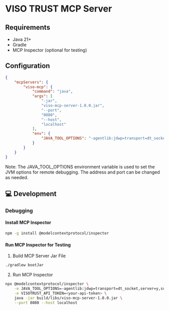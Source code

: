 # VISO TRUST MCP Server

## Requirements
- Java 21+
- Gradle
- MCP Inspector (optional for testing)

## Configuration
```json
{
    "mcpServers": {
        "viso-mcp": {
            "command": "java",
            "args": [
                "-jar",
                "viso-mcp-server-1.0.0.jar",
                "--port",
                "8080",
                "--host",
                "localhost"
            ],
            "env": {
                "JAVA_TOOL_OPTIONS": "-agentlib:jdwp=transport=dt_socket,server=y,suspend=n,address=*:5005"
            }
        }
    }
}
```
Note: The JAVA_TOOL_OPTIONS environment variable is used to set the JVM options for remote debugging. The address and port can be changed as needed.

## 💻 Development

### Debugging

#### Install MCP Inspector
```bash
npm -g install @modelcontextprotocol/inspector
```

#### Run MCP Inspector for Testing

1. Build MCP Server Jar File
```bash
./gradlew bootJar
```

2. Run MCP Inspector
```bash
npx @modelcontextprotocol/inspector \
    -e JAVA_TOOL_OPTIONS=-agentlib:jdwp=transport=dt_socket,server=y,suspend=n,address=\*:5005 \
    -e VISOTRUST_API_TOKEN=<your-api-token> \
    java -jar build/libs/viso-mcp-server-1.0.0.jar \
    --port 8080 --host localhost
```